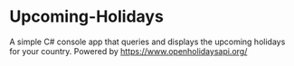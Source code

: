 # Upcoming-Holidays
A simple C# console app that queries and displays the upcoming holidays for your country. Powered by https://www.openholidaysapi.org/
